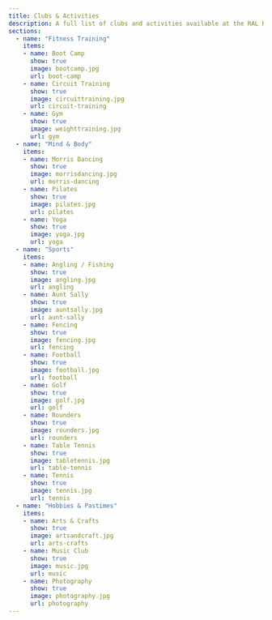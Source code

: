 ```yaml
---
title: Clubs & Activities
description: A full list of clubs and activities available at the RAL RecSoc.  Please note that, due to various events over the 2021/2022 period, not all clubs are currently up and running. However, please feel free to express your interest to the nominated club representatives.
sections:
  - name: "Fitness Training"
    items:
    - name: Boot Camp
      show: true
      image: bootcamp.jpg
      url: boot-camp
    - name: Circuit Training
      show: true
      image: circuittraining.jpg
      url: circuit-training
    - name: Gym
      show: true
      image: weighttraining.jpg
      url: gym
  - name: "Mind & Body"
    items:
    - name: Morris Dancing
      show: true
      image: morrisdancing.jpg
      url: morris-dancing
    - name: Pilates
      show: true
      image: pilates.jpg
      url: pilates
    - name: Yoga
      show: true
      image: yoga.jpg
      url: yoga
  - name: "Sports"
    items:
    - name: Angling / Fishing
      show: true
      image: angling.jpg
      url: angling
    - name: Aunt Sally
      show: true
      image: auntsally.jpg
      url: aunt-sally
    - name: Fencing
      show: true
      image: fencing.jpg
      url: fencing
    - name: Football
      show: true
      image: football.jpg
      url: football
    - name: Golf
      show: true
      image: golf.jpg
      url: golf
    - name: Rounders
      show: true
      image: rounders.jpg
      url: rounders
    - name: Table Tennis
      show: true
      image: tabletennis.jpg
      url: table-tennis
    - name: Tennis
      show: true
      image: tennis.jpg
      url: tennis
  - name: "Hobbies & Pastimes"
    items:
    - name: Arts & Crafts
      show: true
      image: artsandcraft.jpg
      url: arts-crafts
    - name: Music Club
      show: true
      image: music.jpg
      url: music
    - name: Photography
      show: true
      image: photography.jpg
      url: photography
---
```

